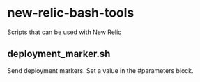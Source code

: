 # new-relic-bash-tools

Scripts that can be used with New Relic

## deployment_marker.sh

Send deployment markers.
Set a value in the #parameters block.
